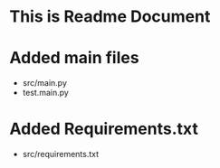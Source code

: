 # This is Readme Document

# Added main files
* src/main.py
* test.main.py

# Added Requirements.txt
* src/requirements.txt
